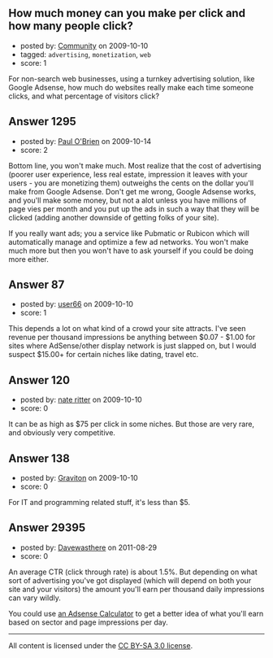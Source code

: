 ## How much money can you make per click and how many people click?

- posted by: [Community](https://stackexchange.com/users/-1/-1-community) on 2009-10-10
- tagged: `advertising`, `monetization`, `web`
- score: 1

For non-search web businesses, using a turnkey advertising solution, like Google Adsense, how much do websites really make each time someone clicks, and what percentage of visitors click?  


## Answer 1295

- posted by: [Paul O'Brien](https://stackexchange.com/users/-1/759-paul-o-brien) on 2009-10-14
- score: 2

Bottom line, you won't make much. 
Most realize that the cost of advertising (poorer user experience, less real estate, impression it leaves with your users - you are monetizing them) outweighs the cents on the dollar you'll make from Google Adsense.  Don't get me wrong, Google Adsense works, and you'll make some money, but not a alot unless you have millions of page vies per month and you put up the ads in such a way that they will be clicked (adding another downside of getting folks of your site).  

If you really want ads; you a service like Pubmatic or Rubicon which will automatically manage and optimize a few ad networks.  You won't make much more but then you won't have to ask yourself if you could be doing more either.


## Answer 87

- posted by: [user66](https://stackexchange.com/users/-1/66-user66) on 2009-10-10
- score: 1

This depends a lot on what kind of a crowd your site attracts. I've seen revenue per thousand impressions be anything between $0.07 - $1.00 for sites where AdSense/other display network is just slapped on, but I would suspect $15.00+ for certain niches like dating, travel etc.


## Answer 120

- posted by: [nate ritter](https://stackexchange.com/users/-1/79-nate-ritter) on 2009-10-10
- score: 0

It can be as high as $75 per click in some niches.  But those are very rare, and obviously very competitive. 


## Answer 138

- posted by: [Graviton](https://stackexchange.com/users/-1/85-graviton) on 2009-10-10
- score: 0

For IT and programming related stuff, it's less than $5.


## Answer 29395

- posted by: [Davewasthere](https://stackexchange.com/users/-1/672-davewasthere) on 2011-08-29
- score: 0

An average CTR (click through rate) is about 1.5%. But depending on what sort of advertising you've got displayed (which will depend on both your site and your visitors) the amount you'll earn per thousand daily impressions can vary wildly.

You could use [an Adsense Calculator](http://www.calculatorslive.com/Google-Adsense-Revenue-Estimate-Calculator.aspx) to get a better idea of what you'll earn based on sector and page impressions per day.



---

All content is licensed under the [CC BY-SA 3.0 license](https://creativecommons.org/licenses/by-sa/3.0/).
